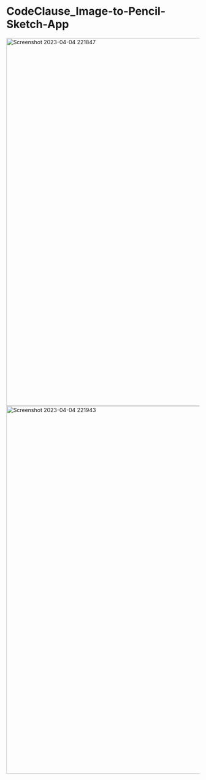 # CodeClause_Image-to-Pencil-Sketch-App


<img width="960" alt="Screenshot 2023-04-04 221847" src="https://user-images.githubusercontent.com/90127231/229861980-fd759703-4c8a-425d-99ad-e2c384aec239.png">
<img width="960" alt="Screenshot 2023-04-04 221943" src="https://user-images.githubusercontent.com/90127231/229861966-913a9671-22c2-42cf-ba6c-400d2755713f.png">

